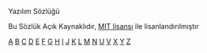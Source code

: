 Yazılım Sözlüğü 

Bu Sözlük Açık Kaynaklıdır, [MIT lisansı](/LICENSE) ile lisanlandırılmıştır

[A](https://yazilimsozlugu.org/A.md)
[B](https://yazilimsozlugu.org/B.md)
[C](https://yazilimsozlugu.org/C.md)
[D](https://yazilimsozlugu.org/D.md)
[E](https://yazilimsozlugu.org/E.md)
[F](https://yazilimsozlugu.org/F.md)
[G](https://yazilimsozlugu.org/G.md)
[H](https://yazilimsozlugu.org/H.md)
[I](https://yazilimsozlugu.org/I.md)
[J](https://yazilimsozlugu.org/J.md)
[K](https://yazilimsozlugu.org/K.md)
[L](https://yazilimsozlugu.org/L.md)
[M](https://yazilimsozlugu.org/M.md)
[N](https://yazilimsozlugu.org/N.md)
[U](https://yazilimsozlugu.org/U.md)
[V](https://yazilimsozlugu.org/V.md)
[X](https://yazilimsozlugu.org/X.md)
[Y](https://yazilimsozlugu.org/Y.md)
[Z](https://yazilimsozlugu.org/Z.md)
